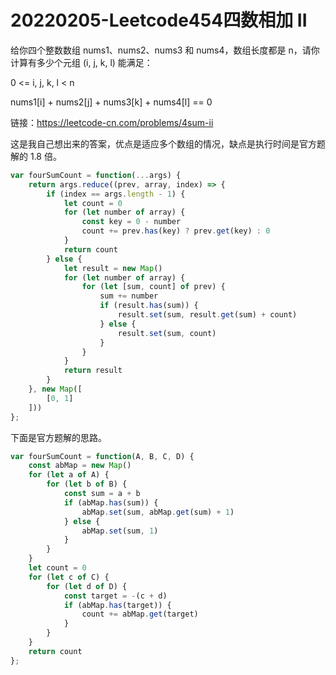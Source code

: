 # 20220205-Leetcode454四数相加 II

给你四个整数数组 nums1、nums2、nums3 和 nums4，数组长度都是 n，请你计算有多少个元组 (i, j, k, l) 能满足：

0 <= i, j, k, l < n

nums1[i] + nums2[j] + nums3[k] + nums4[l] == 0

链接：https://leetcode-cn.com/problems/4sum-ii

这是我自己想出来的答案，优点是适应多个数组的情况，缺点是执行时间是官方题解的 1.8 倍。

```JavaScript
var fourSumCount = function(...args) {
    return args.reduce((prev, array, index) => {
        if (index == args.length - 1) {
            let count = 0
            for (let number of array) {
                const key = 0 - number
                count += prev.has(key) ? prev.get(key) : 0
            }
            return count
        } else {
            let result = new Map()
            for (let number of array) {
                for (let [sum, count] of prev) {
                    sum += number
                    if (result.has(sum)) {
                        result.set(sum, result.get(sum) + count) 
                    } else {
                        result.set(sum, count)
                    }
                }
            }
            return result
        }
    }, new Map([
        [0, 1]
    ]))
};
```

下面是官方题解的思路。

```JavaScript
var fourSumCount = function(A, B, C, D) {
    const abMap = new Map()
    for (let a of A) {
        for (let b of B) {
            const sum = a + b
            if (abMap.has(sum)) {
                abMap.set(sum, abMap.get(sum) + 1)
            } else {
                abMap.set(sum, 1)
            }
        }
    }
    let count = 0
    for (let c of C) {
        for (let d of D) {
            const target = -(c + d)
            if (abMap.has(target)) {
                count += abMap.get(target)
            }
        }
    }
    return count
};
```